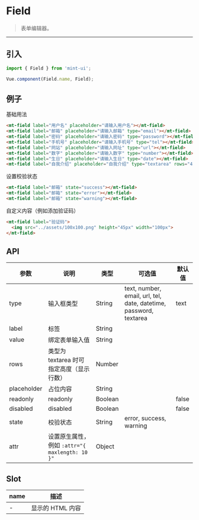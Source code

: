 # Field

> 表单编辑器。

----------

## 引入

```javascript
import { Field } from 'mint-ui';

Vue.component(Field.name, Field);
```

## 例子

基础用法
```html
<mt-field label="用户名" placeholder="请输入用户名"></mt-field>
<mt-field label="邮箱" placeholder="请输入邮箱" type="email"></mt-field>
<mt-field label="密码" placeholder="请输入密码" type="password"></mt-field>
<mt-field label="手机号" placeholder="请输入手机号" type="tel"></mt-field>
<mt-field label="网站" placeholder="请输入网址" type="url"></mt-field>
<mt-field label="数字" placeholder="请输入数字" type="number"></mt-field>
<mt-field label="生日" placeholder="请输入生日" type="date"></mt-field>
<mt-field label="自我介绍" placeholder="自我介绍" type="textarea" rows="4"></mt-field>
```

设置校验状态
```html
<mt-field label="邮箱" state="success"></mt-field>
<mt-field label="邮箱" state="error"></mt-field>
<mt-field label="邮箱" state="warning"></mt-field>
```

自定义内容（例如添加验证码）
```html
<mt-field label="验证码">
  <img src="../assets/100x100.png" height="45px" width="100px">
</mt-field>
```


## API

| 参数 | 说明 | 类型 | 可选值 | 默认值 |
|------|-------|---------|-------|--------|
| type | 输入框类型 | String | text, number, email, url, tel, date, datetime, password, textarea | text |
| label| 标签 | String | | |
| value| 绑定表单输入值 | String | | |
| rows | 类型为 textarea 时可指定高度（显示行数）| Number | | |
| placeholder | 占位内容 |String | | |
| readonly | readonly |Boolean | | false |
| disabled | disabled |Boolean | | false |
| state | 校验状态 | String | error, success, warning | |
| attr | 设置原生属性，例如 `:attr="{ maxlength: 10 }"` | Object | |

## Slot
| name | 描述 |
|------|--------|
| - | 显示的 HTML 内容|

